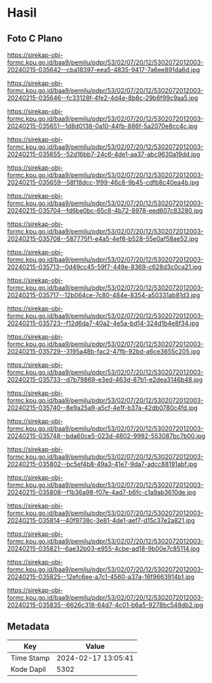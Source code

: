 # Hasil

## Foto C Plano

https://sirekap-obj-formc.kpu.go.id/baa9/pemilu/pdpr/53/02/07/20/12/5302072012003-20240215-035642--cba18397-eea5-4835-9417-7a6ee891da6d.jpg

https://sirekap-obj-formc.kpu.go.id/baa9/pemilu/pdpr/53/02/07/20/12/5302072012003-20240215-035646--fc33128f-4fe2-4d4e-8b8c-29b6f99c9aa5.jpg

https://sirekap-obj-formc.kpu.go.id/baa9/pemilu/pdpr/53/02/07/20/12/5302072012003-20240215-035651--1d8d0138-0a10-44fb-886f-5a2070e8cc4c.jpg

https://sirekap-obj-formc.kpu.go.id/baa9/pemilu/pdpr/53/02/07/20/12/5302072012003-20240215-035655--52d16bb7-24c6-4de1-aa37-abc9630a19dd.jpg

https://sirekap-obj-formc.kpu.go.id/baa9/pemilu/pdpr/53/02/07/20/12/5302072012003-20240215-035659--58f18dcc-1f99-46c8-9b45-cdfb8c40ea4b.jpg

https://sirekap-obj-formc.kpu.go.id/baa9/pemilu/pdpr/53/02/07/20/12/5302072012003-20240215-035704--fd6be0bc-65c8-4b72-8978-eed607c83280.jpg

https://sirekap-obj-formc.kpu.go.id/baa9/pemilu/pdpr/53/02/07/20/12/5302072012003-20240215-035708--587775f1-e4a5-4ef8-b528-55e0af58ae52.jpg

https://sirekap-obj-formc.kpu.go.id/baa9/pemilu/pdpr/53/02/07/20/12/5302072012003-20240215-035713--0d49cc45-59f7-449e-8369-c628d3c0ca21.jpg

https://sirekap-obj-formc.kpu.go.id/baa9/pemilu/pdpr/53/02/07/20/12/5302072012003-20240215-035717--12b064ce-7c80-484e-8354-a50331ab81d3.jpg

https://sirekap-obj-formc.kpu.go.id/baa9/pemilu/pdpr/53/02/07/20/12/5302072012003-20240215-035723--f12d6da7-40a2-4e5a-bd14-324d1b4e8f34.jpg

https://sirekap-obj-formc.kpu.go.id/baa9/pemilu/pdpr/53/02/07/20/12/5302072012003-20240215-035729--3195a48b-fac2-47fb-92bd-a6ce3655c205.jpg

https://sirekap-obj-formc.kpu.go.id/baa9/pemilu/pdpr/53/02/07/20/12/5302072012003-20240215-035733--d7b79869-e3ed-463d-87b1-e2dea3146b48.jpg

https://sirekap-obj-formc.kpu.go.id/baa9/pemilu/pdpr/53/02/07/20/12/5302072012003-20240215-035740--8e9a25a9-a5cf-4e1f-b37a-42db0780c4fd.jpg

https://sirekap-obj-formc.kpu.go.id/baa9/pemilu/pdpr/53/02/07/20/12/5302072012003-20240215-035748--bda60ce5-023d-4802-9992-553087bc7b00.jpg

https://sirekap-obj-formc.kpu.go.id/baa9/pemilu/pdpr/53/02/07/20/12/5302072012003-20240215-035802--bc5ef4b8-49a3-41e7-9da7-adcc88191abf.jpg

https://sirekap-obj-formc.kpu.go.id/baa9/pemilu/pdpr/53/02/07/20/12/5302072012003-20240215-035808--f1b36a98-f07e-4ad7-b6fc-c1a9ab3610de.jpg

https://sirekap-obj-formc.kpu.go.id/baa9/pemilu/pdpr/53/02/07/20/12/5302072012003-20240215-035814--40f9738c-3e81-4de1-aef7-d15c37e2a821.jpg

https://sirekap-obj-formc.kpu.go.id/baa9/pemilu/pdpr/53/02/07/20/12/5302072012003-20240215-035821--6ae32b03-e955-4cbe-ad18-9b00e7c85114.jpg

https://sirekap-obj-formc.kpu.go.id/baa9/pemilu/pdpr/53/02/07/20/12/5302072012003-20240215-035825--12efc6ee-a7c1-4560-a37a-16f9663914b1.jpg

https://sirekap-obj-formc.kpu.go.id/baa9/pemilu/pdpr/53/02/07/20/12/5302072012003-20240215-035835--6626c318-64d7-4c01-b6a5-9278bc548db2.jpg


## Metadata

| Key        | Value               |
| ---------- | ------------------- |
| Time Stamp | 2024-02-17 13:05:41 |
| Kode Dapil | 5302                |



